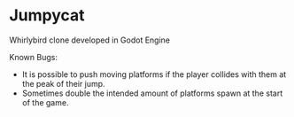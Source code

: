 # Jumpycat
Whirlybird clone developed in Godot Engine

Known Bugs:
  - It is possible to push moving platforms if the player collides with them at the peak of their jump.
  - Sometimes double the intended amount of platforms spawn at the start of the game.
